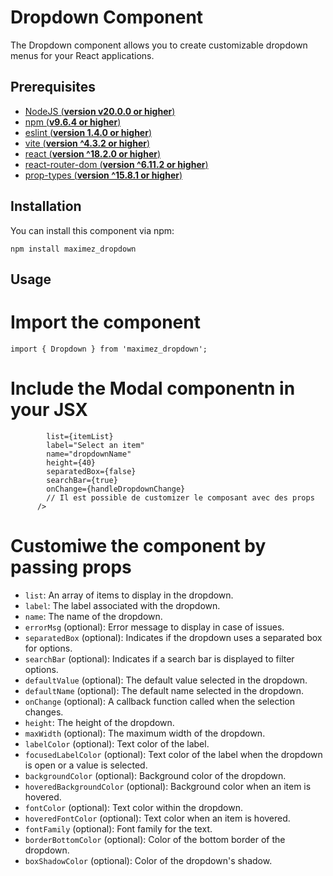# Dropdown Component

The Dropdown component allows you to create customizable dropdown menus for your React applications.

## Prerequisites

- [NodeJS (**version v20.0.0 or higher**)](https://nodejs.org/en/)
- [npm (**v9.6.4 or higher**)](https://www.npmjs.com/)
- [eslint (**version 1.4.0 or higher**)](https://eslint.org/)
- [vite (**version ^4.3.2 or higher**)](https://vitejs.dev/)
- [react (**version ^18.2.0 or higher**)](https://react.dev/)
- [react-router-dom (**version ^6.11.2 or higher**)](https://reactrouter.com/en/main)
- [prop-types (**version ^15.8.1 or higher**)](https://www.npmjs.com/package/prop-types)

## Installation

You can install this component via npm:

`npm install maximez_dropdown`

## Usage

# Import the component

`import { Dropdown } from 'maximez_dropdown';`

# Include the Modal componentn in your JSX

```      <Dropdown
        list={itemList}
        label="Select an item"
        name="dropdownName"
        height={40}
        separatedBox={false}
        searchBar={true}     
        onChange={handleDropdownChange}
        // Il est possible de customizer le composant avec des props
      />
```

# Customiwe the component by passing props

- `list`: An array of items to display in the dropdown.
- `label`: The label associated with the dropdown.
- `name`: The name of the dropdown.
- `errorMsg` (optional): Error message to display in case of issues.
- `separatedBox` (optional): Indicates if the dropdown uses a separated box for options.
- `searchBar` (optional): Indicates if a search bar is displayed to filter options.
- `defaultValue` (optional): The default value selected in the dropdown.
- `defaultName` (optional): The default name selected in the dropdown.
- `onChange` (optional): A callback function called when the selection changes.
- `height`: The height of the dropdown.
- `maxWidth` (optional): The maximum width of the dropdown.
- `labelColor` (optional): Text color of the label.
- `focusedLabelColor` (optional): Text color of the label when the dropdown is open or a value is selected.
- `backgroundColor` (optional): Background color of the dropdown.
- `hoveredBackgroundColor` (optional): Background color when an item is hovered.
- `fontColor` (optional): Text color within the dropdown.
- `hoveredFontColor` (optional): Text color when an item is hovered.
- `fontFamily` (optional): Font family for the text.
- `borderBottomColor` (optional): Color of the bottom border of the dropdown.
- `boxShadowColor` (optional): Color of the dropdown's shadow.
